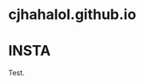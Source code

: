 # cjhahalol.github.io

<!DOCTYPE html>
<html>
<head>
<title>CJ's Socials</title>
</head>
<body>

<h1>INSTA</h1>
<p>Test.</p>

</body>
</html>
